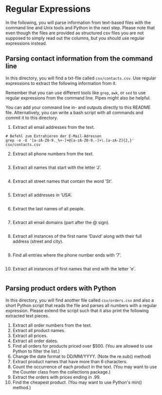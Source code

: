 # Regular Expressions

In the following, you will parse information from text-based files with the command line and Unix tools and Python in the next step. Please note that even though the files are provided as structured csv files you are not supposed to simply read out the columns, but you should use regular expressions instead.

## Parsing contact information from the command line

In this directory, you will find a txt-file called `csv/contacts.csv`. Use regular expressions to extract the following information from it.

Remember that you can use different tools like `grep`, `awk`, or `sed` to use regular expressions from the command line. Pipes might also be helpful. 

You can add your command line in- and outputs directly to this README file. Alternatively, you can write a bash script with all commands and commit it to this directory.

1. Extract all email addresses from the text.
```
# Befehl zum Extrahieren der E-Mail-Adressen
grep -o -E '[a-zA-Z0-9._%+-]+@[a-zA-Z0-9.-]+\.[a-zA-Z]{2,}' csv/contacts.csv

``` 
2. Extract all phone numbers from the text.
``` 

``` 
3. Extract all names that start with the letter ‘J’.
``` 

``` 
4. Extract all street names that contain the word 'St'.
``` 

``` 
5. Extract all addresses in ‘USA’.
``` 

``` 
6. Extract the last names of all people.
``` 

``` 
7. Extract all email domains (part after the @ sign).
``` 

``` 
8.	Extract all instances of the first name ‘David’ along with their full address (street and city).
``` 

``` 
9.	Find all entries where the phone number ends with ‘7’.
``` 

``` 
10.	Extract all instances of first names that end with the letter 'e'.
``` 

``` 

## Parsing product orders with Python

In this directory, you will find another file called `csv/orders.csv` and also a short Python script that reads the file and parses all numbers with a regular expression. Please extend the script such that it also print the following extracted text pieces.

1.	Extract all order numbers from the text. 
2.	Extract all product names.
3.	Extract all prices.
4.	Extract all order dates.
5.	Find all orders for products priced over $500. (You are allowed to use Python to filter the list.)
6.	Change the date format to DD/MM/YYYY. (Note the re.sub() method)
7.	Extract product names that have more than 6 characters.
8.	Count the occurrence of each product in the text. (You may want to use the Counter class from the collections package.)
9.	Extract the orders with prices ending in .99.
10.	Find the cheapest product. (You may want to use Python's min() method.)
